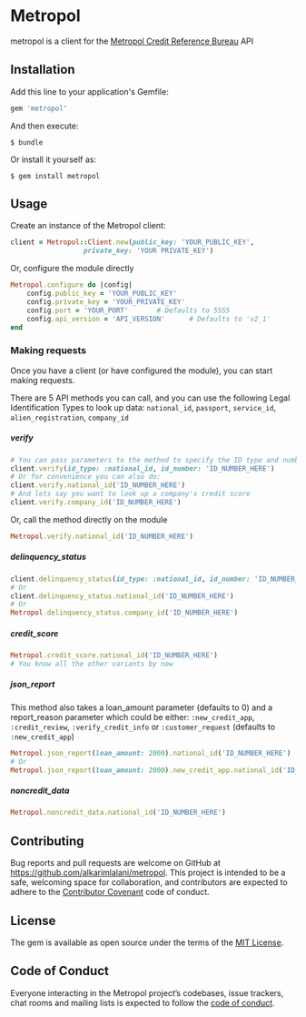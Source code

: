 Metropol
==============
metropol is a client for the [Metropol Credit Reference Bureau](https://www.metropol.co.ke/) API

## Installation

Add this line to your application's Gemfile:

```ruby
gem 'metropol'
```

And then execute:

    $ bundle

Or install it yourself as:

    $ gem install metropol

## Usage

Create an instance of the Metropol client:
```ruby
client = Metropol::Client.new(public_key: 'YOUR_PUBLIC_KEY',
			      private_key: 'YOUR PRIVATE_KEY')
```
Or, configure the module directly
```ruby
Metropol.configure do |config|
	config.public_key = 'YOUR_PUBLIC_KEY'
	config.private_key = 'YOUR_PRIVATE_KEY'
	config.port = 'YOUR_PORT'  		# Defaults to 5555
    config.api_version = 'API_VERSION'     	# Defaults to 'v2_1'
end
```
### Making requests
Once you have a client (or have configured the module), you can start making requests.

There are 5 API methods you can call, and you can use the following Legal Identification Types to look up data: `national_id`, `passport`, `service_id`, `alien_registration`, `company_id`

##### verify
```ruby
# You can pass parameters to the method to specify the ID type and number:
client.verify(id_type: :national_id, id_number: 'ID_NUMBER_HERE')
# Or for convenience you can also do:
client.verify.national_id('ID_NUMBER_HERE')
# And lets say you want to look up a company's credit score
client.verify.company_id('ID_NUMBER_HERE')
```

Or, call the method directly on the module
```ruby
Metropol.verify.national_id('ID_NUMBER_HERE')
```

##### delinquency_status
```ruby
client.delinquency_status(id_type: :national_id, id_number: 'ID_NUMBER_HERE')
# Or
client.delinquency_status.national_id('ID_NUMBER_HERE')
# Or
Metropol.delinquency_status.company_id('ID_NUMBER_HERE')
```
##### credit_score
```ruby
Metropol.credit_score.national_id('ID_NUMBER_HERE')
# You know all the other variants by now
```
##### json_report
This method also takes a loan_amount parameter (defaults to 0) and a report_reason parameter which could be either: `:new_credit_app`, `:credit_review`, `:verify_credit_info` or `:customer_request` (defaults to `:new_credit_app`)
```ruby
Metropol.json_report(loan_amount: 2000).national_id('ID_NUMBER_HERE')
# Or
Metropol.json_report(loan_amount: 2000).new_credit_app.national_id('ID_NUMBER_HERE')
```
##### noncredit_data
```ruby
Metropol.noncredit_data.national_id('ID_NUMBER_HERE')
```

## Contributing

Bug reports and pull requests are welcome on GitHub at https://github.com/alkarimlalani/metropol. This project is intended to be a safe, welcoming space for collaboration, and contributors are expected to adhere to the [Contributor Covenant](http://contributor-covenant.org) code of conduct.

## License

The gem is available as open source under the terms of the [MIT License](https://opensource.org/licenses/MIT).

## Code of Conduct

Everyone interacting in the Metropol project’s codebases, issue trackers, chat rooms and mailing lists is expected to follow the [code of conduct](https://github.com/[USERNAME]/metropol/blob/master/CODE_OF_CONDUCT.md).
